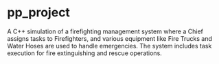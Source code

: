 # pp_project
A C++ simulation of a firefighting management system where a Chief assigns tasks to Firefighters, and various equipment like Fire Trucks and Water Hoses are used to handle emergencies. The system includes task execution for fire extinguishing and rescue operations.
